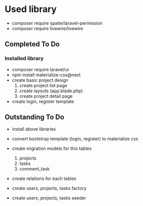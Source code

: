 # Used library
* composer require spatie/laravel-permission
* composer require livewire/livewire

## Completed To Do

### Installed library
* composer require laravel/ui
* npm install materialize-css@next
* create basic project design
  1. create project list page
  2. create layouts (app.blade.php)
  3. create project detail page
* create login, register template

## Outstanding To Do

* install above libraries


* convert bootstrap template (login, register) to materialize css 
* create migration models for this tables
  1. projects
  2. tasks
  3. comment_task
* create relations for each tables  
* create users, projects, tasks factory
* create users, projects, tasks seeder
